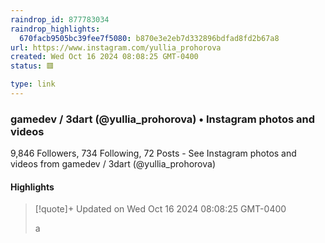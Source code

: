 ```yaml
---
raindrop_id: 877783034
raindrop_highlights:
  670facb9505bc39fee7f5080: b870e3e2eb7d332896bdfad8fd2b67a8
url: https://www.instagram.com/yullia_prohorova
created: Wed Oct 16 2024 08:08:25 GMT-0400
status: 🟥

type: link
---
```



### gamedev / 3dart (@yullia_prohorova) • Instagram photos and videos

9,846 Followers, 734 Following, 72 Posts - See Instagram photos and videos from gamedev / 3dart (@yullia_prohorova)

#### Highlights

> [!quote]+ Updated on Wed Oct 16 2024 08:08:25 GMT-0400
>
> a

